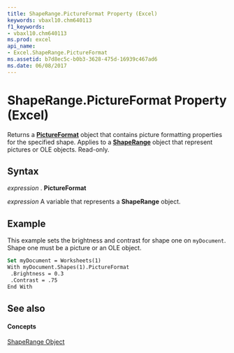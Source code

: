 ```yaml
---
title: ShapeRange.PictureFormat Property (Excel)
keywords: vbaxl10.chm640113
f1_keywords:
- vbaxl10.chm640113
ms.prod: excel
api_name:
- Excel.ShapeRange.PictureFormat
ms.assetid: b7d8ec5c-b0b3-3628-475d-16939c467ad6
ms.date: 06/08/2017
---
```



# ShapeRange.PictureFormat Property (Excel)

Returns a **[PictureFormat](pictureformat-object-excel.md)** object that contains picture formatting properties for the specified shape. Applies to a **[ShapeRange](shaperange-object-excel.md)** object that represent pictures or OLE objects. Read-only.


## Syntax

 _expression_ . **PictureFormat**

 _expression_ A variable that represents a **ShapeRange** object.


## Example

This example sets the brightness and contrast for shape one on  `myDocument`. Shape one must be a picture or an OLE object.


```vb
Set myDocument = Worksheets(1) 
With myDocument.Shapes(1).PictureFormat 
 .Brightness = 0.3 
 .Contrast = .75 
End With
```


## See also


#### Concepts


[ShapeRange Object](shaperange-object-excel.md)

